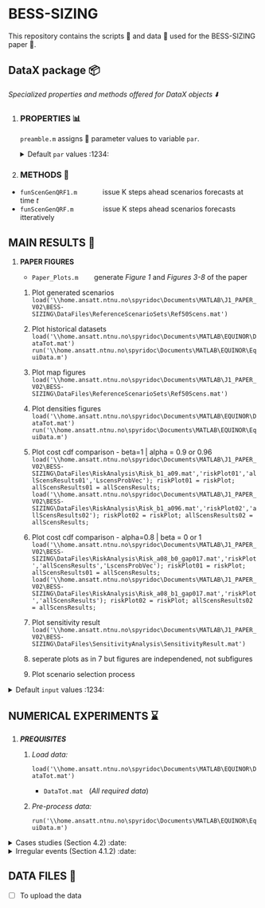# BESS-SIZING
This repository contains the scripts :scroll: and data :open_file_folder: used for the BESS-SIZING paper :page_facing_up:.
 
 ## DataX package :package: ## 
 
 _Specialized properties and methods offered for DataX objects :arrow_down:_
 
 1. ### PROPERTIES :bar_chart: ###
    `preamble.m` assigns :paperclip: parameter values to variable <code>par</code>.

    <details>
     <summary> Default <code>par</code> values  :1234:</summary>
 
     <br/>
 
     __Geenric__ 
     * `par.Ts = 15`                                     % Timestep (minutes)
     * `par.dol2eur    = 0.89`                           % dollars to euros conversion
     * `par.rhoGas     = 0.717`                          % Natural Gas density [kg/m^3]
 
     <br/>
 
      __Sets__
     * `par.N_pwl = 11`      % # of discretization points for PieceWise Linear approx.
     * `par.N_gt  = 4`       % # of Gas Turbines
     * `par.N_scn = 10`      % # of scenarios
 
     <br/>
 
      __Random forests__
     * `par.leafSizeIdx = 1`
     * `par.lamda       = 0.5`
     * `par.tau         = linspace(0,1,21)`
     * `par.lagsNum     = 6`
 

   </details>
       
    
 2. ### METHODS :crystal_ball: ###
   - `funScenGenQRF1.m` &nbsp;&nbsp;&nbsp;&nbsp;&nbsp;&nbsp;&nbsp;&nbsp;&nbsp;&nbsp;&nbsp; issue  K steps ahead scenarios forecasts at time _t_
   - `funScenGenQRF.m` &nbsp;&nbsp;&nbsp;&nbsp;&nbsp;&nbsp;&nbsp;&nbsp;&nbsp;&nbsp;&nbsp;&nbsp;&nbsp; issue K steps ahead scenarios forecasts itteratively             
 
 ## MAIN RESULTS  :notebook_with_decorative_cover: ## 

 1. __PAPER FIGURES__  
    * `Paper_Plots.m` &nbsp;&nbsp;&nbsp;&nbsp;&nbsp;&nbsp; generate _Figure 1_ and _Figures 3-8_ of the paper

     1. Plot generated scenarios 
        `load('\\home.ansatt.ntnu.no\spyridoc\Documents\MATLAB\J1_PAPER_V02\BESS-SIZING\DataFiles\ReferenceScenarioSets\Ref50Scens.mat')`
        
     2. Plot historical datasets
        `load('\\home.ansatt.ntnu.no\spyridoc\Documents\MATLAB\EQUINOR\DataTot.mat')`
        `run('\\home.ansatt.ntnu.no\spyridoc\Documents\MATLAB\EQUINOR\EquiData.m')`
        
     3. Plot map figures
        `load('\\home.ansatt.ntnu.no\spyridoc\Documents\MATLAB\J1_PAPER_V02\BESS-SIZING\DataFiles\ReferenceScenarioSets\Ref50Scens.mat')`
        
     4. Plot densities figures
        `load('\\home.ansatt.ntnu.no\spyridoc\Documents\MATLAB\EQUINOR\DataTot.mat')`
        `run('\\home.ansatt.ntnu.no\spyridoc\Documents\MATLAB\EQUINOR\EquiData.m')`
        
     5. Plot cost cdf comparison - beta=1 | alpha = 0.9 or 0.96
        `load('\\home.ansatt.ntnu.no\spyridoc\Documents\MATLAB\J1_PAPER_V02\BESS-      SIZING\DataFiles\RiskAnalysis\Risk_b1_a09.mat','riskPlot01','allScensResults01','LscensProbVec');
         riskPlot01 = riskPlot;
         allScensResults01 = allScensResults;
         load('\\home.ansatt.ntnu.no\spyridoc\Documents\MATLAB\J1_PAPER_V02\BESS-SIZING\DataFiles\RiskAnalysis\Risk_b1_a096.mat','riskPlot02','allScensResults02');
         riskPlot02 = riskPlot;
         allScensResults02 = allScensResults;`
        
     6. Plot cost cdf comparison - alpha=0.8 | beta = 0 or 1
        `load('\\home.ansatt.ntnu.no\spyridoc\Documents\MATLAB\J1_PAPER_V02\BESS-   SIZING\DataFiles\RiskAnalysis\Risk_a08_b0_gap017.mat','riskPlot','allScensResults','LscensProbVec');
        riskPlot01 = riskPlot;
        allScensResults01 = allScensResults;
        load('\\home.ansatt.ntnu.no\spyridoc\Documents\MATLAB\J1_PAPER_V02\BESS-SIZING\DataFiles\RiskAnalysis\Risk_a08_b1_gap017.mat','riskPlot','allScensResults');
        riskPlot02 = riskPlot;
        allScensResults02 = allScensResults;`
        
     7. Plot sensitivity result
        `load('\\home.ansatt.ntnu.no\spyridoc\Documents\MATLAB\J1_PAPER_V02\BESS-SIZING\DataFiles\SensitivityAnalysis\SensitivityResult.mat')`
        
     8. seperate plots
        as in 7 but figures are independened, not subfigures
        
     9. Plot scenario selection process
        
        


 <details>
  <summary> Default <code>input</code> values :1234:</summary>

  * `input.startingDay  = 100`
  * `input.durationDays = 1`
  * `input.giveStartingTime = 0`              % {0, 1}
  * `inut.startingTime = 7630`
  * `input.doAnimation = 0`                   % {0, 1}
  * `input.animationVar = 'load'`             % {'load', 'wind'}
  * `input.randomSeed = 24`
  * `input.method = 'scn_frcst'`              % {'point_frcst', 'scn_frcst'}
  * `input.degradWeight = 'noWeight'`         % {'noWeight','none', 'normal', 'low', 'medium', 'high'}
  * `input.N_steps = 300`
  * `input.N_prd = 6`                         % {_MPC simulation_, _CRPS calculation_} = {6, 12}
  * `input.lgdLocationDstrb = 'southwest'`
  * `input.lgdLocationIgtOn = 'southeast'`
  * `input.lgdLocationSoC = 'southeast'`

</details>
   


## NUMERICAL EXPERIMENTS :hourglass: ##

  1.  ___PREQUISITES___
    
      1. _Load data:_
    
          `load('\\home.ansatt.ntnu.no\spyridoc\Documents\MATLAB\EQUINOR\DataTot.mat')`

          - `DataTot.mat` &nbsp;&nbsp;(_All required data_)
    
      2. _Pre-process data:_
 
         `run('\\home.ansatt.ntnu.no\spyridoc\Documents\MATLAB\EQUINOR\EquiData.m')`

<details>
  <summary>Cases studies (Section 4.2) :date:</summary>
  
 
  <code>input.durationDays</code> = 1 and <code>input.giveStartingTime</code> = 0          
 
  * <code>input.startingDay</code>=100 (10 April)
  * <code>input.startingDay</code>=118 (27 April)
  * <code>input.startingDay</code>=226 (14 August)
  * <code>input.startingDay</code>=61 (02 March)
  * <code>input.startingDay</code>=166 (15 June)
  * <code>input.startingDay</code>=160 (09 June)

</details>


<details>
  <summary>Irregular events (Section 4.1.2) :date:</summary>
  
 
  <code>input.durationDays</code> = 0 and <code>input.giveStartingTime</code> = 1 and <code>par.N_scn</code> = 25 (for scenarios visualization) 
 
  __Load__ 
  * <code>inut.startingTime</code>= 7630
  * <code>inut.startingTime</code>= 7635
  * <code>inut.startingTime</code>= 7636
  * <code>inut.startingTime</code>= 7709
 
   __Wind__ 
  * <code>inut.startingTime</code>= 7646
  * <code>inut.startingTime</code>= 7647
  * <code>inut.startingTime</code>= 7648
  * <code>inut.startingTime</code>= 7649
 
  * <code>inut.startingTime</code>= 7760
  * <code>inut.startingTime</code>= 7761
  * <code>inut.startingTime</code>= 7762
  * <code>inut.startingTime</code>= 7763

</details>

## DATA FILES :open_file_folder: ##
- [ ] To upload the data
